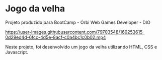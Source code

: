 # Jogo da velha
Projeto produzido para BootCamp - Órbi Web Games Developer - DIO

https://user-images.githubusercontent.com/79703548/160253615-0d29ed4d-6fcc-4d5e-8acf-c0a4bc1c0b02.mp4



Neste projeto, foi desenvolvido um jogo da velha utilizando HTML, CSS e Javascript.
